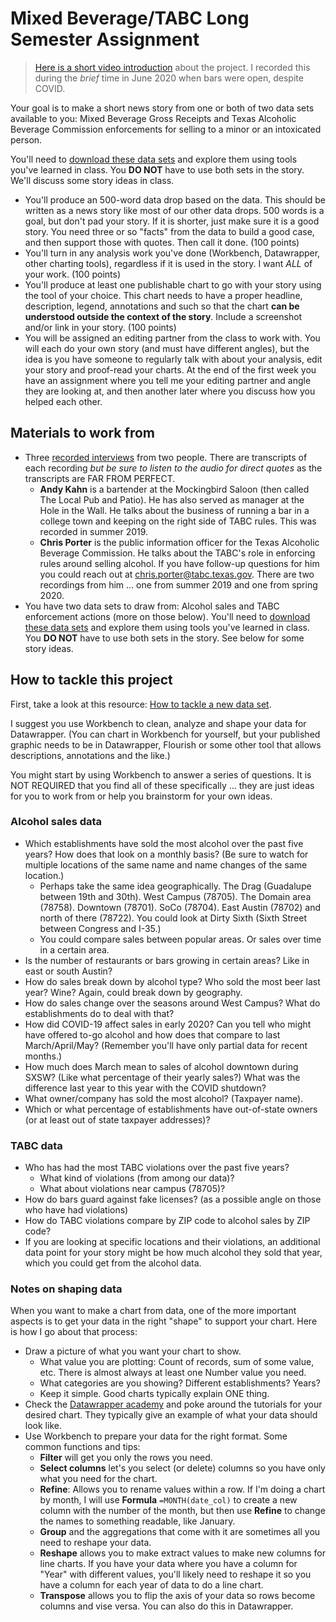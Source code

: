 # Mixed Beverage/TABC Long Semester Assignment

> [Here is a short video introduction](https://drive.google.com/file/d/156lZ4zXpq8N-uZKJpl9Kh7WUcY16gKFv/view?usp=sharing) about the project. I recorded this during the _brief_ time in June 2020 when bars were open, despite COVID.

Your goal is to make a short news story from one or both of two data sets available to you: Mixed Beverage Gross Receipts and Texas Alcoholic Beverage Commission enforcements for selling to a minor or an intoxicated person.

You'll need to [download these data sets](README.md) and explore them using tools you've learned in class. You **DO NOT** have to use both sets in the story. We'll discuss some story ideas in class.

- You'll produce an 500-word data drop based on the data. This should be written as a news story like most of our other data drops. 500 words is a goal, but don't pad your story. If it is shorter, just make sure it is a good story. You need three or so "facts" from the data to build a good case, and then support those with quotes. Then call it done. (100 points)
- You'll turn in any analysis work you've done (Workbench, Datawrapper, other charting tools), regardless if it is used in the story. I want _ALL_ of your work. (100 points)
- You'll produce at least one publishable chart to go with your story using the tool of your choice. This chart needs to have a proper headline, description, legend, annotations and such so that the chart **can be understood outside the context of the story**. Include a screenshot and/or link in your story. (100 points)
- You will be assigned an editing partner from the class to work with. You will each do your own story (and must have different angles), but the idea is you have someone to regularly talk with about your analysis, edit your story and proof-read your charts. At the end of the first week you have an assignment where you tell me your editing partner and angle they are looking at, and then another later where you discuss how you helped each other.

## Materials to work from

- Three [recorded interviews](https://drive.google.com/open?id=1JfH1BKvyjrN9AT_4TFIt7rTRD2sOPCgV) from two people. There are transcripts of each recording _but be sure to listen to the audio for direct quotes_ as the transcripts are FAR FROM PERFECT.
  - **Andy Kahn** is a bartender at the Mockingbird Saloon (then called The Local Pub and Patio). He has also served as manager at the Hole in the Wall. He talks about the business of running a bar in a college town and keeping on the right side of TABC rules. This was recorded in summer 2019.
  - **Chris Porter** is the public information officer for the Texas Alcoholic Beverage Commission. He talks about the TABC's role in enforcing rules around selling alcohol. If you have follow-up questions for him you could reach out at <chris.porter@tabc.texas.gov>. There are two recordings from him ... one from summer 2019 and one from spring 2020.
- You have two data sets to draw from: Alcohol sales and TABC enforcement actions (more on those below). You'll need to [download these data sets](README.md) and explore them using tools you've learned in class. You **DO NOT** have to use both sets in the story. See below for some story ideas.

## How to tackle this project

First, take a look at this resource: [How to tackle a new data set](https://docs.google.com/document/d/1ql3NcPihfTsWb5qFxWIxthybpSvFh_cAcPuMi1McM_0/edit).

I suggest you use Workbench to clean, analyze and shape your data for Datawrapper. (You can chart in Workbench for yourself, but your published graphic needs to be in Datawrapper, Flourish or some other tool that allows descriptions, annotations and the like.)

You might start by using Workbench to answer a series of questions. It is NOT REQUIRED that you find all of these specifically ... they are just ideas for you to work from or help you brainstorm for your own ideas.

### Alcohol sales data

- Which establishments have sold the most alcohol over the past five years? How does that look on a monthly basis? (Be sure to watch for multiple locations of the same name and name changes of the same location.)
  - Perhaps take the same idea geographically. The Drag (Guadalupe between 19th and 30th). West Campus (78705). The Domain area (78758). Downtown (78701). SoCo (78704). East Austin (78702) and north of there (78722). You could look at Dirty Sixth (Sixth Street between Congress and I-35.)
  - You could compare sales between popular areas. Or sales over time in a certain area.
- Is the number of restaurants or bars growing in certain areas? Like in east or south Austin?
- How do sales break down by alcohol type? Who sold the most beer last year? Wine? Again, could break down by geography.
- How do sales change over the seasons around West Campus? What do establishments do to deal with that?
- How did COVID-19 affect sales in early 2020? Can you tell who might have offered to-go alcohol and how does that compare to last March/April/May? (Remember you'll have only partial data for recent months.)
- How much does March mean to sales of alcohol downtown during SXSW? (Like what percentage of their yearly sales?) What was the difference last year to this year with the COVID shutdown?
- What owner/company has sold the most alcohol? (Taxpayer name).
- Which or what percentage of establishments have out-of-state owners (or at least out of state taxpayer addresses)?

### TABC data

- Who has had the most TABC violations over the past five years?
  - What kind of violations (from among our data)?
  - What about violations near campus (78705)?
- How do bars guard against fake licenses? (as a possible angle on those who have had violations)
- How do TABC violations compare by ZIP code to alcohol sales by ZIP code?
- If you are looking at specific locations and their violations, an additional data point for your story might be how much alcohol they sold that year, which you could get from the alcohol data.

### Notes on shaping data

When you want to make a chart from data, one of the more important aspects is to get your data in the right "shape" to support your chart. Here is how I go about that process:

- Draw a picture of what you want your chart to show.
  - What value you are plotting: Count of records, sum of some value, etc. There is almost always at least one Number value you need.
  - What categories are you showing? Different establishments? Years?
  - Keep it simple. Good charts typically explain ONE thing.
- Check the [Datawrapper academy](https://academy.datawrapper.de/) and poke around the tutorials for your desired chart. They typically give an example of what your data should look like.
- Use Workbench to prepare your data for the right format. Some common functions and tips:
  - **Filter** will get you only the rows you need.
  - **Select columns** let's you select (or delete) columns so you have only what you need for the chart.
  - **Refine**: Allows you to rename values within a row. If I'm doing a chart by month, I will use **Formula** `=MONTH(date_col)` to create a new column with the number of the month, but then use **Refine** to change the names to something readable, like January.
  - **Group** and the aggregations that come with it are sometimes all you need to reshape your data.
  - **Reshape** allows you to make extract values to make new columns for line charts. If you have your data where you have a column for "Year" with different values, you'll likely need to reshape it so you have a column for each year of data to do a line chart.
  - **Transpose** allows you to flip the axis of your data so rows become columns and vise versa. You can also do this in Datawrapper.
